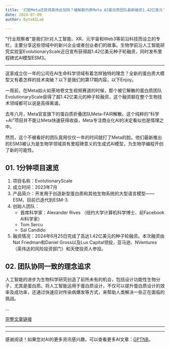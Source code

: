 ```yaml
---
title: '打脸Meta还获得英伟达加持？被解散的原Meta AI蛋白质团队最新融资1.42亿美元'
date: 2024-07-09
author: ByteAILab

---
```


"行业观察者"是我们针对人工智能、XR、元宇宙和Web3等前沿科技而设立的专栏，主要分享这些领域中的新兴企业或者创业者们的故事。生物学前沿人工智能研究实验室EvolutionaryScale近日宣布获得超1.42亿美元种子轮融资，同时发布里程碑式AI模型ESM3。

---
这家成立仅一年的公司在AI生命科学领域有着怎样独特的理念？全新的蛋白质大模型又有着怎样的技术突破？以下是我们的第17期内容，以下Enjoy。

一周前，在Meta如火如荼地卷文生视频赛道的时候，那个被它解散的蛋白质团队EvolutionaryScale获得了超1.42亿美元的种子轮融资，这个融资额在整个生物技术领域都可以说是高得离谱。

去年八月，Meta官宣旗下的蛋白质折叠团队Meta-FAIR解散。这个纯粹的“科学+AI”项目并不能让Meta快速获得收益，Meta专注商业化AI的决定看似也是情理之中。

然而，这个不被看好的团队竟用仅仅一年的时间就打了Meta的脸。他们最新推出的ESM3被认为是生物学领域具有里程碑意义的生成式AI模型，为生物学编程开创了新的可能性。

## 01. 1分钟项目速览

1. 项目名称：EvolutionaryScale
2. 成立时间：2023年7月
3. 产品简介：开发用于创造新型蛋白质和其他生物系统的大型语言模型——ESM，目前已迭代到ESM-3.
4. 创始人团队：
   - 首席科学家：Alexander Rives （纽约大学计算机科学博士、前Facebook AI科学家）
   - Tom Sercu
   - Sal Candido
5. 融资情况：2024年6月25日完成了高达1.42亿美元的种子轮融资。本次融资由Nat Friedman和Daniel Gross以及Lux Capital领投，亚马逊、NVentures（英伟达的风险投资部门）和天使投资人参投。

## 02. 团队协同一致的理念追求

人工智能的进步为生物科学研究创造了前所未有的机会，包括设计功能性生物分子，尤其是蛋白质。将人工智能运用于蛋白质设计，不仅可以提升蛋白质设计的效率及成功率，还通过快速应对传染病爆发等方式，来帮助人类解决一些正在面临的挑战。

...

[完整文章链接](https://www.aixinzhijie.com/article/6846214)

---
---
感谢阅读！如果您对AI的更多资讯感兴趣，可以查看更多AI文章：[GPTNB](https://gptnb.com)。
